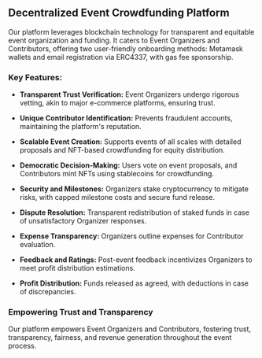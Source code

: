 ## Decentralized Event Crowdfunding Platform

Our platform leverages blockchain technology for transparent and equitable event organization and funding. It caters to Event Organizers and Contributors, offering two user-friendly onboarding methods: Metamask wallets and email registration via ERC4337, with gas fee sponsorship.

### Key Features:

- **Transparent Trust Verification:** Event Organizers undergo rigorous vetting, akin to major e-commerce platforms, ensuring trust.

- **Unique Contributor Identification:** Prevents fraudulent accounts, maintaining the platform's reputation.

- **Scalable Event Creation:** Supports events of all scales with detailed proposals and NFT-based crowdfunding for equity distribution.

- **Democratic Decision-Making:** Users vote on event proposals, and Contributors mint NFTs using stablecoins for crowdfunding.

- **Security and Milestones:** Organizers stake cryptocurrency to mitigate risks, with capped milestone costs and secure fund release.

- **Dispute Resolution:** Transparent redistribution of staked funds in case of unsatisfactory Organizer responses.

- **Expense Transparency:** Organizers outline expenses for Contributor evaluation.

- **Feedback and Ratings:** Post-event feedback incentivizes Organizers to meet profit distribution estimations.

- **Profit Distribution:** Funds released as agreed, with deductions in case of discrepancies.

### Empowering Trust and Transparency

Our platform empowers Event Organizers and Contributors, fostering trust, transparency, fairness, and revenue generation throughout the event process.